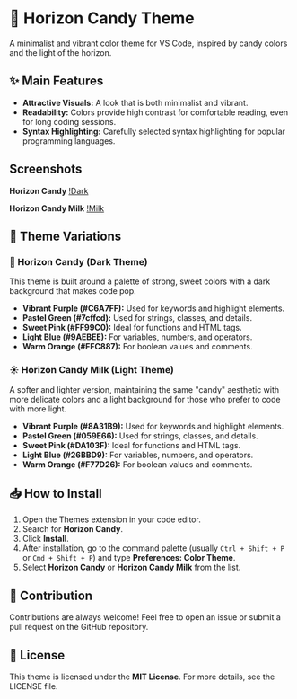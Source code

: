 # 🍭 Horizon Candy Theme

A minimalist and vibrant color theme for VS Code, inspired by candy colors and the light of the horizon.

## ✨ Main Features

* **Attractive Visuals:** A look that is both minimalist and vibrant.
* **Readability:** Colors provide high contrast for comfortable reading, even for long coding sessions.
* **Syntax Highlighting:** Carefully selected syntax highlighting for popular programming languages.

## Screenshots

**Horizon Candy**
[!Dark](https://raw.githubusercontent.com/Henriquehnnm/horizon-candy/refs/heads/main/screenshot.png)

**Horizon Candy Milk**
[!Milk](https://raw.githubusercontent.com/Henriquehnnm/horizon-candy/refs/heads/main/screenshot-milk.png)

## 🎨 Theme Variations

### 🌙 Horizon Candy (Dark Theme)

This theme is built around a palette of strong, sweet colors with a dark background that makes code pop.

* **Vibrant Purple (#C6A7FF):** Used for keywords and highlight elements.
* **Pastel Green (#7cffcd):** Used for strings, classes, and details.
* **Sweet Pink (#FF99C0):** Ideal for functions and HTML tags.
* **Light Blue (#9AEBEE):** For variables, numbers, and operators.
* **Warm Orange (#FFC887):** For boolean values and comments.

### ☀️ Horizon Candy Milk (Light Theme)

A softer and lighter version, maintaining the same "candy" aesthetic with more delicate colors and a light background for those who prefer to code with more light.

* **Vibrant Purple (#8A31B9):** Used for keywords and highlight elements.
* **Pastel Green (#059E66):** Used for strings, classes, and details.
* **Sweet Pink (#DA103F):** Ideal for functions and HTML tags.
* **Light Blue (#26BBD9):** For variables, numbers, and operators.
* **Warm Orange (#F77D26):** For boolean values and comments.

## 📥 How to Install

1. Open the Themes extension in your code editor.
2. Search for **Horizon Candy**.
3. Click **Install**.
4. After installation, go to the command palette (usually `Ctrl + Shift + P` or `Cmd + Shift + P`) and type **Preferences: Color Theme**.
5. Select **Horizon Candy** or **Horizon Candy Milk** from the list.

## 🤝 Contribution

Contributions are always welcome! Feel free to open an issue or submit a pull request on the GitHub repository.

## 📜 License

This theme is licensed under the **MIT License**. For more details, see the LICENSE file.
